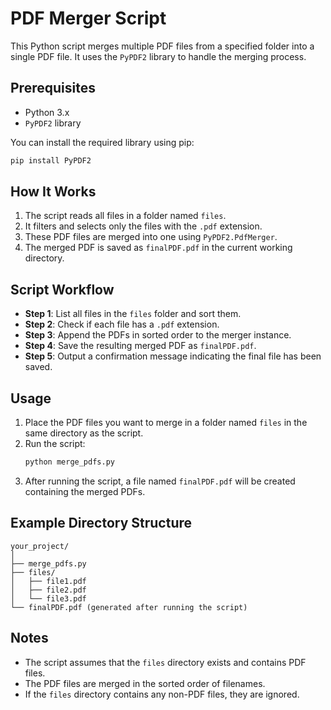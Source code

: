 # PDF Merger Script

This Python script merges multiple PDF files from a specified folder into a single PDF file. It uses the `PyPDF2` library to handle the merging process.

## Prerequisites

- Python 3.x
- `PyPDF2` library

You can install the required library using pip:

```bash
pip install PyPDF2
```

## How It Works

1. The script reads all files in a folder named `files`.
2. It filters and selects only the files with the `.pdf` extension.
3. These PDF files are merged into one using `PyPDF2.PdfMerger`.
4. The merged PDF is saved as `finalPDF.pdf` in the current working directory.

## Script Workflow

- **Step 1**: List all files in the `files` folder and sort them.
- **Step 2**: Check if each file has a `.pdf` extension.
- **Step 3**: Append the PDFs in sorted order to the merger instance.
- **Step 4**: Save the resulting merged PDF as `finalPDF.pdf`.
- **Step 5**: Output a confirmation message indicating the final file has been saved.

## Usage

1. Place the PDF files you want to merge in a folder named `files` in the same directory as the script.
2. Run the script:
   ```bash
   python merge_pdfs.py
   ```
3. After running the script, a file named `finalPDF.pdf` will be created containing the merged PDFs.

## Example Directory Structure

```
your_project/
│
├── merge_pdfs.py
├── files/
│   ├── file1.pdf
│   ├── file2.pdf
│   └── file3.pdf
└── finalPDF.pdf (generated after running the script)
```

## Notes

- The script assumes that the `files` directory exists and contains PDF files.
- The PDF files are merged in the sorted order of filenames.
- If the `files` directory contains any non-PDF files, they are ignored.
